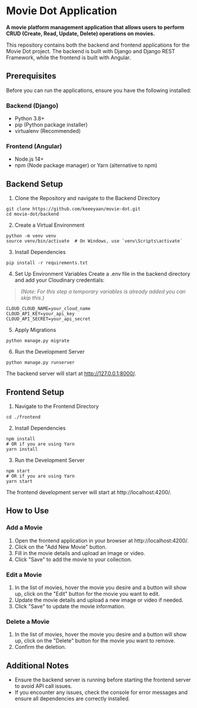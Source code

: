 # Movie Dot Application

**A movie platform management application that allows users to perform
CRUD (Create, Read, Update, Delete) operations on movies.**

This repository contains both the backend and frontend applications for the Movie Dot project. The backend is built with Django and Django REST Framework, while the frontend is built with Angular.

## Prerequisites
Before you can run the applications, ensure you have the following installed:

### Backend (Django)
- Python 3.8+
- pip (Python package installer)
- virtualenv (Recommended)

### Frontend (Angular)
- Node.js 14+
- npm (Node package manager) or Yarn (alternative to npm)

## Backend Setup

1. Clone the Repository and navigate to the Backend Directory
```
git clone https://github.com/keeeyaan/movie-dot.git
cd movie-dot/backend
```

2. Create a Virtual Environment
```
python -m venv venv
source venv/bin/activate  # On Windows, use `venv\Scripts\activate`
```

3. Install Dependencies
```
pip install -r requirements.txt
```

4. Set Up Environment Variables
Create a .env file in the backend directory and add your Cloudinary credentials:
> *(Note: For this step a temporary variables is already added you can skip this.)*
```
CLOUD_CLOUD_NAME=your_cloud_name
CLOUD_API_KEY=your_api_key
CLOUD_API_SECRET=your_api_secret
```

5. Apply Migrations
```
python manage.py migrate
```

6. Run the Development Server
```
python manage.py runserver
```

The backend server will start at http://127.0.0.1:8000/.

## Frontend Setup
1. Navigate to the Frontend Directory
```
cd ./frontend
```
2. Install Dependencies
```
npm install
# OR if you are using Yarn
yarn install
```
3. Run the Development Server
```
npm start
# OR if you are using Yarn
yarn start
```
The frontend development server will start at http://localhost:4200/.

## How to Use
### Add a Movie
1. Open the frontend application in your browser at http://localhost:4200/.
2. Click on the "Add New Movie" button.
3. Fill in the movie details and upload an image or video.
4. Click "Save" to add the movie to your collection.

### Edit a Movie
1. In the list of movies, hover the movie you desire and a button will show up, click on the "Edit" button for the movie you want to edit.
2. Update the movie details and upload a new image or video if needed.
3. Click "Save" to update the movie information.

### Delete a Movie
1. In the list of movies, hover the movie you desire and a button will show up, click on the "Delete" button for the movie you want to remove.
2. Confirm the deletion.

## Additional Notes
- Ensure the backend server is running before starting the frontend server to avoid API call issues.
- If you encounter any issues, check the console for error messages and ensure all dependencies are correctly installed.
